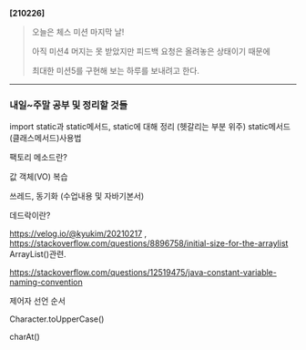 **[210226]**



> 오늘은 체스 미션 마지막 날!
>
> 아직 미션4 머지는 못 받았지만 피드백 요청은 올려놓은 상태이기 때문에
>
> 최대한 미션5를 구현해 보는 하루를 보내려고 한다.



---



### 내일~주말 공부 및 정리할 것들

import static과 static메서드, static에 대해 정리 (헷갈리는 부분 위주)
static메서드(클래스메서드)사용법



팩토리 메소드란?



값 객체(VO) 복습



쓰레드, 동기화 (수업내용 및 자바기본서)



데드락이란?



https://velog.io/@kyukim/20210217 , https://stackoverflow.com/questions/8896758/initial-size-for-the-arraylist ArrayList()관련.



https://stackoverflow.com/questions/12519475/java-constant-variable-naming-convention

제어자 선언 순서



Character.toUpperCase()

charAt()